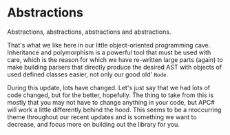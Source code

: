 # Abstractions

Abstractions, abstractions, abstractions and abstractions.

That's what we like here in our little object-oriented programming cave. Inheritance and polymorphism is a powerful tool that must be used with care, which is the reason for which we have re-written large parts (again) to make building parsers that directly produce the desired AST with objects of used defined classes easier, not only our good old' `Node`.

During this update, lots have changed. Let's just say that we had lots of code changed, but for the better, hopefully. The thing to take from this is mostly that you may not have to change anything in your code, but APC# will work a little differently behind the hood. This seems to be a reoccurring theme throughout our recent updates and is something we want to decrease, and focus more on building out the library for you.
